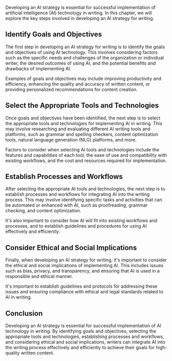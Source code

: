 

Developing an AI strategy is essential for successful implementation of artificial intelligence (AI) technology in writing. In this chapter, we will explore the key steps involved in developing an AI strategy for writing.

Identify Goals and Objectives
-----------------------------

The first step in developing an AI strategy for writing is to identify the goals and objectives of using AI technology. This involves considering factors such as the specific needs and challenges of the organization or individual writer, the desired outcomes of using AI, and the potential benefits and drawbacks of implementing AI.

Examples of goals and objectives may include improving productivity and efficiency, enhancing the quality and accuracy of written content, or providing personalized recommendations for content creation.

Select the Appropriate Tools and Technologies
---------------------------------------------

Once goals and objectives have been identified, the next step is to select the appropriate tools and technologies for implementing AI in writing. This may involve researching and evaluating different AI writing tools and platforms, such as grammar and spelling checkers, content optimization tools, natural language generation (NLG) platforms, and more.

Factors to consider when selecting AI tools and technologies include the features and capabilities of each tool, the ease of use and compatibility with existing workflows, and the cost and resources required for implementation.

Establish Processes and Workflows
---------------------------------

After selecting the appropriate AI tools and technologies, the next step is to establish processes and workflows for integrating AI into the writing process. This may involve identifying specific tasks and activities that can be automated or enhanced with AI, such as proofreading, grammar checking, and content optimization.

It's also important to consider how AI will fit into existing workflows and processes, and to establish guidelines and procedures for using AI effectively and efficiently.

Consider Ethical and Social Implications
----------------------------------------

Finally, when developing an AI strategy for writing, it's important to consider the ethical and social implications of implementing AI. This includes issues such as bias, privacy, and transparency, and ensuring that AI is used in a responsible and ethical manner.

It's important to establish guidelines and protocols for addressing these issues and ensuring compliance with ethical and legal standards related to AI in writing.

Conclusion
----------

Developing an AI strategy is essential for successful implementation of AI technology in writing. By identifying goals and objectives, selecting the appropriate tools and technologies, establishing processes and workflows, and considering ethical and social implications, writers can integrate AI into the writing process effectively and efficiently to achieve their goals for high-quality written content.
